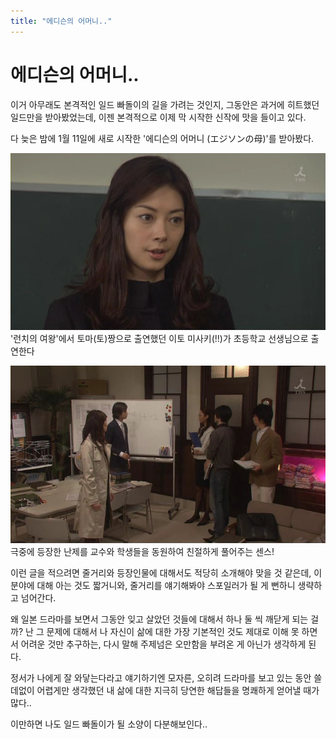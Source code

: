 ```yaml
---
title: "에디슨의 어머니.."
---
```

# 에디슨의 어머니..

이거 아무래도 본격적인 일드 빠돌이의 길을 가려는 것인지, 그동안은 과거에 히트했던 일드만을 받아봤었는데, 이젠 본격적으로 이제 막 시작한 신작에 맛을 들이고 있다.

다 늦은 밤에 1월 11일에 새로 시작한 '에디슨의 어머니 (エジソンの母)'를 받아봤다.

![image](/assets/images/595d89c8fee7461951ce2e3bf2921230.jpg)&#39;런치의 여왕&#39;에서 토마(토)짱으로 출연했던 이토 미사키(!!)가 초등학교 선생님으로 출연한다

![image](/assets/images/64b4748f669e2fc3a4c582212edbd43e.jpg)극중에 등장한 난제를 교수와 학생들을 동원하여 친절하게 풀어주는 센스!

이런 글을 적으려면 줄거리와 등장인물에 대해서도 적당히 소개해야 맞을 것 같은데, 이 분야에 대해 아는 것도 짧거니와, 줄거리를 얘기해봐야 스포일러가 될 게 뻔하니 생략하고 넘어간다.

왜 일본 드라마를 보면서 그동안 잊고 살았던 것들에 대해서 하나 둘 씩 깨닫게 되는 걸까? 난 그 문제에 대해서 나 자신이 삶에 대한 가장 기본적인 것도 제대로 이해 못 하면서 어려운 것만 추구하는, 다시 말해 주제넘은 오만함을 부려온 게 아닌가 생각하게 된다. 

정서가 나에게 잘 와닿는다라고 얘기하기엔 모자른, 오히려 드라마를 보고 있는 동안 쓸데없이 어렵게만 생각했던 내 삶에 대한 지극히 당연한 해답들을 명쾌하게 얻어낼 때가 많다..

이만하면 나도 일드 빠돌이가 될 소양이 다분해보인다..


